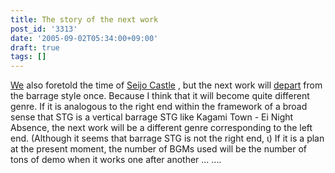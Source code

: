 ```yaml
---
title: The story of the next work
post_id: '3313'
date: '2005-09-02T05:34:00+09:00'
draft: true
tags: []
---
```


[We](https://danmaq.com/!/thA/) also foretold the time of [Seijo Castle](https://danmaq.com/!/thA/) , but the next work will [depart](https://danmaq.com/!/thA/) from the barrage style once. Because I think that it will become quite different genre. If it is analogous to the right end within the framework of a broad sense that STG is a vertical barrage STG like Kagami Town - Ei Night Absence, the next work will be a different genre corresponding to the left end. (Although it seems that barrage STG is not the right end, ι) If it is a plan at the present moment, the number of BGMs used will be the number of tons of demo when it works one after another ... ....
